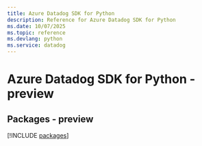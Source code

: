```yaml
---
title: Azure Datadog SDK for Python
description: Reference for Azure Datadog SDK for Python
ms.date: 10/07/2025
ms.topic: reference
ms.devlang: python
ms.service: datadog
---
```

# Azure Datadog SDK for Python - preview
## Packages - preview
[!INCLUDE [packages](datadog-index.md)]
